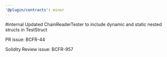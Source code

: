 ```yaml
---
'@plugin/contracts': minor
---
```


#internal Updated ChainReaderTester to include dynamic and static nested structs in TestStruct


PR issue: BCFR-44

Solidity Review issue: BCFR-957